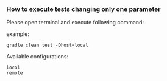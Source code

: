 
### How to execute tests changing only one parameter

Please open terminal and execute following command:

example:
```
gradle clean test -Dhost=local
```
Available configurations:

```
local
remote
```
